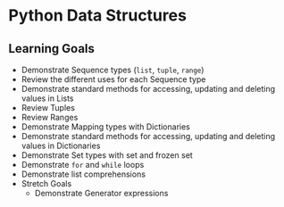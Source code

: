 # Python Data Structures

## Learning Goals

- Demonstrate Sequence types (`list`, `tuple`, `range`)
- Review the different uses for each Sequence type
- Demonstrate standard methods for accessing, updating and deleting values in Lists
- Review Tuples
- Review Ranges 
- Demonstrate Mapping types with Dictionaries
- Demonstrate standard methods for accessing, updating and deleting values in Dictionaries
- Demonstrate Set types with set and frozen set
- Demonstrate `for` and `while` loops
- Demonstrate list comprehensions 
- Stretch Goals
    - Demonstrate Generator expressions
